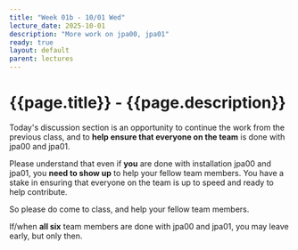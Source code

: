 ```yaml
---
title: "Week 01b - 10/01 Wed"
lecture_date: 2025-10-01
description: "More work on jpa00, jpa01"
ready: true
layout: default
parent: lectures
---
```


# {{page.title}} - {{page.description}}

Today's discussion section is an opportunity to continue the work from the previous class, and to **help ensure that everyone on the team** is done with jpa00 and jpa01.

Please understand that even if **you** are done with installation jpa00 and jpa01, you **need to show up** to help your fellow team members.  You have a stake in ensuring that everyone on the team is up to speed and ready to help contribute.

So please do come to class, and help your fellow team members.

If/when **all six** team members are done with jpa00 and jpa01, you may leave early, but only then.

